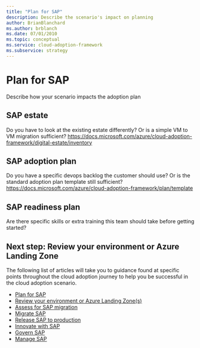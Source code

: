 ```yaml
---
title: "Plan for SAP"
description: Describe the scenario's impact on planning
author: BrianBlanchard
ms.author: brblanch
ms.date: 07/01/2010
ms.topic: conceptual
ms.service: cloud-adoption-framework
ms.subservice: strategy
---
```


# Plan for SAP

Describe how your scenario impacts the adoption plan

## SAP estate

Do you have to look at the existing estate differently? Or is a simple VM to VM migration sufficient?
https://docs.microsoft.com/azure/cloud-adoption-framework/digital-estate/inventory


## SAP adoption plan

Do you have a specific devops backlog the customer should use? Or is the standard adoption plan template still sufficient?
https://docs.microsoft.com/azure/cloud-adoption-framework/plan/template

## SAP readiness plan

Are there specific skills or extra training this team should take before getting started?

## Next step: Review your environment or Azure Landing Zone

The following list of articles will take you to guidance found at specific points throughout the cloud adoption journey to help you be successful in the cloud adoption scenario.

- [Plan for SAP](./plan.md)
- [Review your environment or Azure Landing Zone(s)](./ready.md)
- [Assess for SAP migration](./migrate-assess.md)
- [Migrate SAP](./migrate-deploy.md)
- [Release SAP to production](./migrate-release.md)
- [Innovate with SAP](./innovate.md)
- [Govern SAP](./govern.md)
- [Manage SAP](./manage.md)

